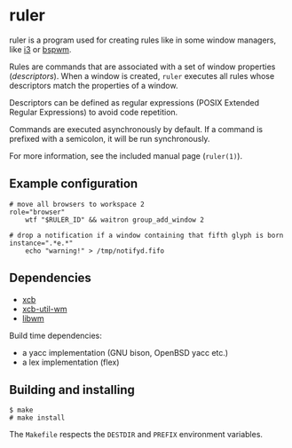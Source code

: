 ruler
=====

ruler is a program used for creating rules like in some window managers, like
[i3](https://i3wm.org/) or [bspwm](https://github.com/baskerville/bspwm/).

Rules are commands that are associated with a set of window properties
(*descriptors*). When a
window is created, `ruler` executes all rules whose descriptors match the properties of a
window.

Descriptors can be defined as regular expressions (POSIX Extended Regular
Expressions) to avoid code repetition.

Commands are executed asynchronously by default. If a command is prefixed with a
semicolon, it will be run synchronously.

For more information, see the included manual page (`ruler(1)`).

Example configuration
---------------------

```
# move all browsers to workspace 2
role="browser"
	wtf "$RULER_ID" && waitron group_add_window 2

# drop a notification if a window containing that fifth glyph is born
instance=".*e.*"
	echo "warning!" > /tmp/notifyd.fifo
```

Dependencies
------------

* [xcb](https://xcb.freedesktop.org/)
* [xcb-util-wm](https://www.archlinux.org/packages/extra/x86_64/xcb-util-wm/)
* [libwm](https://github.com/wmutils/libwm)

Build time dependencies:

* a yacc implementation (GNU bison, OpenBSD yacc etc.)
* a lex implementation (flex)

Building and installing
-----------------------

```
$ make
# make install
```

The `Makefile` respects the `DESTDIR` and `PREFIX` environment variables.
